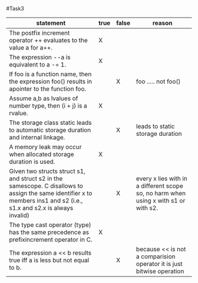 #Task3

| statement                                                                                                                                                               | true | false | reason                                                                              |
|-------------------------------------------------------------------------------------------------------------------------------------------------------------------------|------|-------|-------------------------------------------------------------------------------------|
| The postfix increment operator ++ evaluates to the value a for a++.                                                                                                     | X    |       |                                                                                     |
| The expression --a is equivalent to a -= 1.                                                                                                                             | X    |       |                                                                                     |
| If foo is a function name, then the expression foo() results in apointer to the function foo.                                                                           |      | X     | foo ..... not foo()                                                                 |
| Assume a,b as lvalues of number type, then (i + j) is a rvalue.                                                                                                         | X    |       |                                                                                     |
| The storage class static leads to automatic storage duration and internal linkage.                                                                                      |      | X     | leads to static storage duration                                                    |
| A memory leak may occur when allocated storage duration is used.                                                                                                        | X    |       |                                                                                     |
| Given two structs struct s1, and struct s2 in the samescope. C disallows to assign the same identifier x to members ins1 and s2 (i.e., s1.x and s2.x is always invalid) |      | X     | every x lies with in a different scope so, no harm when using x with s1 or with s2. |
| The type cast operator (type) has the same precedence as prefixincrement operator in C.                                                                                 | X    |       |                                                                                     |
| The expression a << b results true iff a is less but not equal to b.                                                                                                    |      | X     | because  << is not a comparision operator it is just bitwise operation              |
